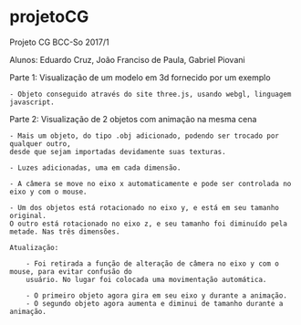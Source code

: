 # projetoCG
Projeto CG BCC-So 2017/1

Alunos: Eduardo Cruz, João Franciso de Paula, Gabriel Piovani

Parte 1: Visualização de um modelo em 3d fornecido por um exemplo

    - Objeto conseguido através do site three.js, usando webgl, linguagem javascript.

Parte 2: Visualização de 2 objetos com animação na mesma cena

    - Mais um objeto, do tipo .obj adicionado, podendo ser trocado por qualquer outro,
    desde que sejam importadas devidamente suas texturas.

    - Luzes adicionadas, uma em cada dimensão. 

    - A câmera se move no eixo x automaticamente e pode ser controlada no eixo y com o mouse.

    - Um dos objetos está rotacionado no eixo y, e está em seu tamanho original.
    O outro está rotacionado no eixo z, e seu tamanho foi diminuído pela metade. Nas três dimensões.

    Atualização: 
        
        - Foi retirada a função de alteração de câmera no eixo y com o mouse, para evitar confusão do 
        usuário. No lugar foi colocada uma movimentação automática.

        - O primeiro objeto agora gira em seu eixo y durante a animação.
        - O segundo objeto agora aumenta e diminui de tamanho durante a animação.

